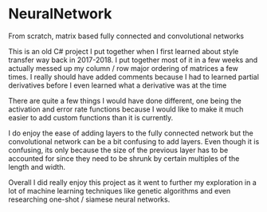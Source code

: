 # NeuralNetwork
From scratch, matrix based fully connected and convolutional networks

This is an old C# project I put together when I first learned about style transfer way back in 2017-2018.
I put together most of it in a few weeks and actually messed up my column / row major ordering of matrices a few times.
I really should have added comments because I had to learned partial derivatives before I even learned what a derivative was at the time

There are quite a few things I would have done different, one being the activation and error rate functions because I would like to make it much easier to add custom functions than it is currently. 

I do enjoy the ease of adding layers to the fully connected network but the convolutional network can be a bit confusing to add layers.
Even though it is confusing, its only because the size of the previous layer has to be accounted for since they need to be shrunk by certain multiples of the length and width. 

Overall I did really enjoy this project as it went to further my exploration in a lot of machine learning techniques like genetic algorithms and even researching one-shot / siamese neural networks. 
